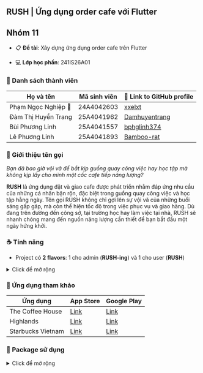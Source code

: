 ## RUSH | Ứng dụng order cafe với Flutter

## Nhóm 11

- 📋 **Đề tài**: Xây dựng ứng dụng order cafe trên Flutter

- 💻 **Lớp học phần**: 241IS26A01

### 💐 Danh sách thành viên

| Họ và tên              | Mã sinh viên | 🔗 Link to GitHub profile                         |
| ---------------------- | ------------ | ------------------------------------------------- |
| Phạm Ngọc Nghiệp 🌟    | 24A4042603   | [xxelxt](https://github.com/xxelxt)               |
| Đàm Thị Huyền Trang    | 25A4041962   | [Damhuyentrang](https://github.com/Damhuyentrang) |'
| Bùi Phương Linh        | 25A4041557   | [bphglinh374](https://github.com/bphglinh374)     |
| Lê Phương Linh         | 25A4041893   | [Bamboo-rat](https://github.com/Bamboo-rat)       |

### 🚀 Giới thiệu tên gọi

*Bạn đã bao giờ vội vã để bắt kịp guồng quay công việc hay học tập mà không kịp lấy cho mình một cốc cafe tiếp năng lượng?*

**RUSH** là ứng dụng đặt và giao cafe được phát triển nhằm đáp ứng nhu cầu của những cá nhân bận rộn, đặc biệt trong guồng quay công việc và học tập hằng ngày. Tên gọi RUSH không chỉ gợi lên sự vội vã của những buổi sáng gấp gáp, mà còn thể hiện tốc độ trong việc phục vụ và giao hàng. Dù đang trên đường đến công sở, tại trường học hay làm việc tại nhà, RUSH sẽ nhanh chóng mang đến nguồn năng lượng cần thiết để bạn bắt đầu một ngày hứng khởi.

### ☕ Tính năng

- Project có **2 flavors**: 1 cho admin (**RUSH-ing**) và 1 cho user (**RUSH**)

<details>
<summary>Click để mở rộng</summary>

| **Tính năng**                                             | **admin** | **user** |
| --------------------------------------------------------- | --------- | -------- |
| Xem, tìm kiếm, sort sản phẩm                              | x         | x        |
| Thêm và chỉnh sửa sản phẩm                                | x         |          |
| Thêm sản phẩm vào wishlist (danh sách yêu thích)          |           | x        |
| Đặt hàng                                                  |           | x        |
| Duyệt và cập nhật trạng thái đơn hàng                     | x         |          |
| Xem, tìm kiếm, sort khách hàng                            | x         |          |
| Khoá tài khoản khách hàng                                 | x         |          |
| Chỉnh sửa thông tin tài khoản cá nhân                     | x         | x        |

</details>

### 🍵 Ứng dụng tham khảo

| Ứng dụng          | App Store                                                                | Google Play                                                                             |
| ----------------- | ------------------------------------------------------------------------ | --------------------------------------------------------------------------------------- |
| The Coffee House  | [Link](https://apps.apple.com/vn/app/the-coffee-house/id1138218678?l=vi) | [Link](https://play.google.com/store/apps/details?id=com.thecoffeehouse.guestapp&hl=vi) |
| Highlands         | [Link](https://apps.apple.com/vn/app/highlands-coffee/id1535599037?l=vi) | [Link](https://play.google.com/store/apps/details?id=com.vti.highlands&hl=vi)           |
| Starbucks Vietnam | [Link](https://apps.apple.com/vn/app/starbucks-vietnam/id1410451879)     | [Link](https://play.google.com/store/apps/details?id=com.starbucks.vn&hl=vi)            |

### 🥐 Package sử dụng

<details>
<summary>Click để mở rộng</summary>

| **Package**                     | **Version**    | **Mục đích sử dụng**                                               |
|----------------------------------|----------------|--------------------------------------------------------------------|
| `badges`                         | `^3.1.2`       | Hiển thị huy hiệu (badge) cho widget                               |
| `build_runner`                   | `^2.4.13`      | Tạo mã tự động (dùng với `json_serializable`)                      |
| `cached_network_image`           | `^3.3.1`       | Hiển thị hình ảnh từ mạng với bộ nhớ đệm                           |
| `carousel_slider`                | `^5.0.0`       | Hiển thị slider ảnh                                                |
| `cloud_firestore`                | `^5.6.0`       | Tương tác với Firestore Database                                   |
| `cloudinary_flutter`             | `^1.3.0`       | Tương tác với Cloudinary để quản lý và xử lý ảnh/video             |
| `cloudinary_url_gen`             | `^1.6.0`       | Tạo URL động để quản lý hình ảnh và video trên Cloudinary          |
| `equatable`                      | `^2.0.5`       | So sánh các đối tượng (sử dụng trong state management)             |
| `firebase_auth`                  | `^5.3.4`       | Cung cấp các chức năng authenticate cho người dùng Firebase        |
| ~~`firebase_auth_mocks`~~        | ~~`^0.14.1`~~  | ~~Mô phỏng các chức năng firebase_auth trong kiểm thử~~            |
| `firebase_core`                  | `^3.9.0`       | Cấu hình Firebase cơ bản                                           |
| ~~`firebase_database_mocks`~~    | ~~`^0.7.1`~~   | ~~Mô phỏng Firebase Database trong kiểm thử~~                      |
| ~~`firebase_messaging`~~         | ~~`^15.1.6`~~  | ~~Gửi và nhận thông báo đẩy từ Firebase~~                          |
| `firebase_storage`               | `^12.3.7`      | Lưu trữ và quản lý các tệp trong Firebase Storage                  |
| `flutter_facebook_auth`          | `^6.2.0`       | Tích hợp đăng nhập Facebook                                        |
| `flutter_image_compress`         | `^2.2.0`       | Nén hình ảnh để giảm kích thước tệp                                |
| `flutter_launcher_icons`         | `^0.14.2`      | Tạo icon cho ứng dụng Flutter                                      |
| `flutter_lints`                  | `^5.0.0`       | Cung cấp bộ quy tắc lint cho mã nguồn Flutter                      |
| `flutter_map`                    | `^5.0.0`       | Hiển thị bản đồ trong ứng dụng Flutter                             |
| `flutter_native_splash`          | `^2.4.3`       | Tạo splash screen cho ứng dụng Flutter                             |
| `flutter_svg`                    | `^2.0.10+1`    | Hiển thị các tệp SVG                                               |
| `font_awesome_flutter`           | `^10.8.0`      | Thêm các icon FontAwesome cho ứng dụng                             |
| `geocoding`                      | `^3.0.0`       | Dịch mã địa lý thành thông tin địa chỉ                             |
| `geolocator`                     | `^13.0.2`      | Xác định vị trí địa lý của thiết bị                                |
| `get_it`                         | `^8.0.3`       | Dependency injection và state management                           |
| `google_fonts`                   | `^6.2.1`       | Sử dụng các font chữ từ Google Fonts                               |
| `google_sign_in`                 | `^6.1.0`       | Tích hợp đăng nhập Google                                          |
| `http`                           | `^1.2.2`       | Gửi và nhận các yêu cầu HTTP                                       |
| `image_picker`                   | `^1.0.7`       | Chọn ảnh từ thư viện/chụp ảnh bằng camera                          |
| `intl`                           | `^0.19.0`      | Xử lý định dạng số, ngày giờ và quốc tế hóa                        |
| `json_annotation`                | `^4.8.1`       | Chú thích dữ liệu JSON cho các lớp Dart                            |
| `json_serializable`              | `^6.7.1`       | Tự động tạo mã để chuyển đổi giữa đối tượng Dart và JSON           |
| `latlong2`                       | `^0.9.1`       | Hỗ trợ làm việc với tọa độ địa lý                                  |
| `mockito`                        | `^5.4.4`       | Thư viện mô phỏng trong kiểm thử                                   |
| `provider`                       | `^6.1.2`       | Quản lý trạng thái (State management)                              |
| `shared_preferences`             | `^2.2.2`       | Lưu trữ và truy xuất dữ liệu đơn giản trên thiết bị                |
| `timeago`                        | `^3.6.1`       | Hiển thị thời gian tương đối (*ex: "3 giờ trước"*)                 |
| `url_launcher`                   | `^6.2.5`       | Mở URL, email hoặc số điện thoại trên ứng dụng khác                |

</details>
